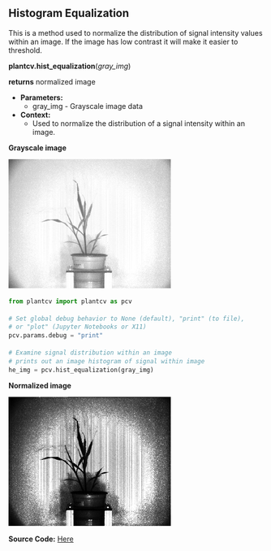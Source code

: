 ## Histogram Equalization

This is a method used to normalize the distribution of signal intensity values within an image. 
If the image has low contrast it will make it easier to threshold.

**plantcv.hist_equalization**(*gray_img*)

**returns** normalized image

- **Parameters:**
    - gray_img - Grayscale image data
- **Context:**
    - Used to normalize the distribution of a signal intensity within an image.

**Grayscale image**

![Screenshot](img/documentation_images/HistEqualization/grayscale_image.jpg)  

```python
from plantcv import plantcv as pcv

# Set global debug behavior to None (default), "print" (to file), 
# or "plot" (Jupyter Notebooks or X11)
pcv.params.debug = "print"

# Examine signal distribution within an image
# prints out an image histogram of signal within image
he_img = pcv.hist_equalization(gray_img)

```

**Normalized image**

![Screenshot](img/documentation_images/HistEqualization/normalized_image.jpg)  

**Source Code:** [Here](https://github.com/danforthcenter/plantcv/blob/master/plantcv/plantcv/hist_equalization.py)
